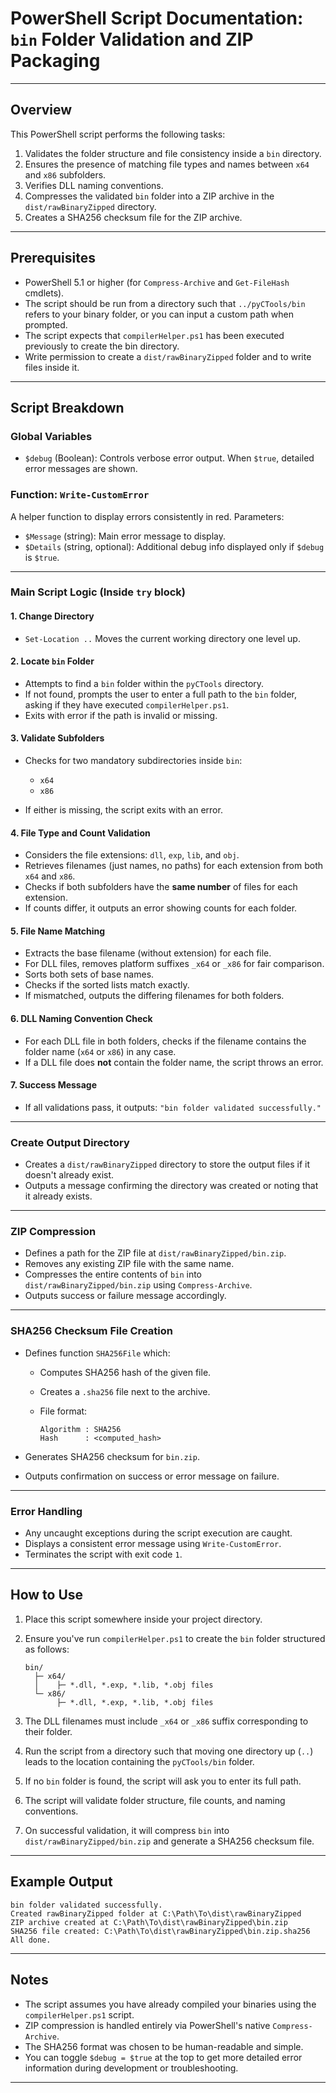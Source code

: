 # PowerShell Script Documentation: `bin` Folder Validation and ZIP Packaging

---

## Overview

This PowerShell script performs the following tasks:

1. Validates the folder structure and file consistency inside a `bin` directory.
2. Ensures the presence of matching file types and names between `x64` and `x86` subfolders.
3. Verifies DLL naming conventions.
4. Compresses the validated `bin` folder into a ZIP archive in the `dist/rawBinaryZipped` directory.
5. Creates a SHA256 checksum file for the ZIP archive.

---

## Prerequisites

* PowerShell 5.1 or higher (for `Compress-Archive` and `Get-FileHash` cmdlets).
* The script should be run from a directory such that `../pyCTools/bin` refers to your binary folder, or you can input a custom path when prompted.
* The script expects that `compilerHelper.ps1` has been executed previously to create the bin directory.
* Write permission to create a `dist/rawBinaryZipped` folder and to write files inside it.

---

## Script Breakdown

### Global Variables

* `$debug` (Boolean):
  Controls verbose error output. When `$true`, detailed error messages are shown.

### Function: `Write-CustomError`

A helper function to display errors consistently in red.
Parameters:

* `$Message` (string): Main error message to display.
* `$Details` (string, optional): Additional debug info displayed only if `$debug` is `$true`.

---

### Main Script Logic (Inside `try` block)

#### 1. Change Directory

* `Set-Location ..`
  Moves the current working directory one level up.

#### 2. Locate `bin` Folder

* Attempts to find a `bin` folder within the `pyCTools` directory.
* If not found, prompts the user to enter a full path to the `bin` folder, asking if they have executed `compilerHelper.ps1`.
* Exits with error if the path is invalid or missing.

#### 3. Validate Subfolders

* Checks for two mandatory subdirectories inside `bin`:

    * `x64`
    * `x86`
* If either is missing, the script exits with an error.

#### 4. File Type and Count Validation

* Considers the file extensions: `dll`, `exp`, `lib`, and `obj`.
* Retrieves filenames (just names, no paths) for each extension from both `x64` and `x86`.
* Checks if both subfolders have the **same number** of files for each extension.
* If counts differ, it outputs an error showing counts for each folder.

#### 5. File Name Matching

* Extracts the base filename (without extension) for each file.
* For DLL files, removes platform suffixes `_x64` or `_x86` for fair comparison.
* Sorts both sets of base names.
* Checks if the sorted lists match exactly.
* If mismatched, outputs the differing filenames for both folders.

#### 6. DLL Naming Convention Check

* For each DLL file in both folders, checks if the filename contains the folder name (`x64` or `x86`) in any case.
* If a DLL file does **not** contain the folder name, the script throws an error.

#### 7. Success Message

* If all validations pass, it outputs:
  `"bin folder validated successfully."`

---

### Create Output Directory

* Creates a `dist/rawBinaryZipped` directory to store the output files if it doesn't already exist.
* Outputs a message confirming the directory was created or noting that it already exists.

---

### ZIP Compression

* Defines a path for the ZIP file at `dist/rawBinaryZipped/bin.zip`.
* Removes any existing ZIP file with the same name.
* Compresses the entire contents of `bin` into `dist/rawBinaryZipped/bin.zip` using `Compress-Archive`.
* Outputs success or failure message accordingly.

---

### SHA256 Checksum File Creation

* Defines function `SHA256File` which:

    * Computes SHA256 hash of the given file.
    * Creates a `.sha256` file next to the archive.
    * File format:

      ```
      Algorithm : SHA256
      Hash      : <computed_hash>
      ```

* Generates SHA256 checksum for `bin.zip`.

* Outputs confirmation on success or error message on failure.

---

### Error Handling

* Any uncaught exceptions during the script execution are caught.
* Displays a consistent error message using `Write-CustomError`.
* Terminates the script with exit code `1`.

---

## How to Use

1. Place this script somewhere inside your project directory.

2. Ensure you've run `compilerHelper.ps1` to create the `bin` folder structured as follows:

   ```
   bin/
     ├─ x64/
     │    ├─ *.dll, *.exp, *.lib, *.obj files
     └─ x86/
          ├─ *.dll, *.exp, *.lib, *.obj files
   ```

3. The DLL filenames must include `_x64` or `_x86` suffix corresponding to their folder.

4. Run the script from a directory such that moving one directory up (`..`) leads to the location containing the `pyCTools/bin` folder.

5. If no `bin` folder is found, the script will ask you to enter its full path.

6. The script will validate folder structure, file counts, and naming conventions.

7. On successful validation, it will compress `bin` into `dist/rawBinaryZipped/bin.zip` and generate a SHA256 checksum file.

---

## Example Output

```
bin folder validated successfully.
Created rawBinaryZipped folder at C:\Path\To\dist\rawBinaryZipped
ZIP archive created at C:\Path\To\dist\rawBinaryZipped\bin.zip
SHA256 file created: C:\Path\To\dist\rawBinaryZipped\bin.zip.sha256
All done.
```

---

## Notes

* The script assumes you have already compiled your binaries using the `compilerHelper.ps1` script.
* ZIP compression is handled entirely via PowerShell's native `Compress-Archive`.
* The SHA256 format was chosen to be human-readable and simple.
* You can toggle `$debug = $true` at the top to get more detailed error information during development or troubleshooting.

---